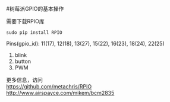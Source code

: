 #树莓派GPIO的基本操作

需要下载RPIO库
```
sudo pip install RPIO
```

Pins(gpio_id): 11(17), 12(18), 13(27), 15(22), 16(23), 18(24), 22(25)

1. blink
1. button
1. PWM

更多信息，访问  
<https://github.com/metachris/RPIO>  
<http://www.airspayce.com/mikem/bcm2835>
